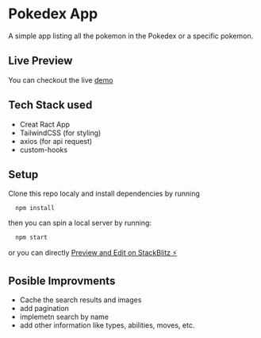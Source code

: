 # Pokedex App

A simple app listing all the pokemon in the Pokedex or a specific pokemon.

## Live Preview
You can checkout the live [demo](https://artur-pokedex.netlify.app/)

## Tech Stack used
* Creat Ract App
* TailwindCSS (for styling)
* axios (for api request)
* custom-hooks
## Setup

Clone this repo localy and install dependencies by running 

```shell
  npm install
```
then you can spin a local server by running:

```shell
  npm start
```

or you can directly [Preview and Edit on StackBlitz ⚡️](https://stackblitz.com/edit/react-xo71wx)


## Posible Improvments

* Cache the search results and images
* add pagination
* implemetn search by name
* add other information like types, abilities, moves, etc.